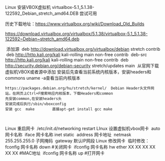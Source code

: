 Linux 安装VBOX虚拟机	virtualbox-5.1_5.1.38-122592_Debian_stretch_amd64.DEB  尝试可用

历史下载地址：https://www.virtualbox.org/wiki/Download_Old_Builds

https://download.virtualbox.org/virtualbox/5.1.38/virtualbox-5.1_5.1.38-122592~Debian~stretch_amd64.deb

​	添加源
​		deb http://download.virtualbox.org/virtualbox/debian stretch contrib
​		deb http://http.kali.org/kali kali-rolling main non-free contrib
​		deb-src http://http.kali.org/kali kali-rolling main non-free contrib
​		deb http://security.debian.org/debian-security stretch/updates main 
​	从官网下载虚拟机VBOX或者源中添加
​	安装后先查看当前系统内核版本，安装headers和commons	uname -a查看当前内核版本
​	

```
https://packages.debian.org/hu/stretch/kernel/	Debian Header头文件网站，在网页上Ctrl+F搜索响应内核版本，下载Headers和common
先安装common,在安装headers头
安装完成后执行/sbin/vboxconfig
安装 gcc  make		直接apt-get install gcc make
```

​	

Linux 重启网卡
​	 /etc/init.d/networking restart
LInux 设置虚拟机vbox网卡
​	auto 网卡名称
​	iface 网卡名称 inet static
​	address 网卡地址
​	netmask 255.255.255.0 子网掩码
​	gateway 默认IP网段
Linux 修改网卡
​	临时修改：
​		fconfig 网卡名称 down  #关闭网卡
​		ifconfig 网卡名称 hw ether XX XX XX XX XX XX   #MAC地址
​		ifconfig 网卡名称 up   #打开网卡

